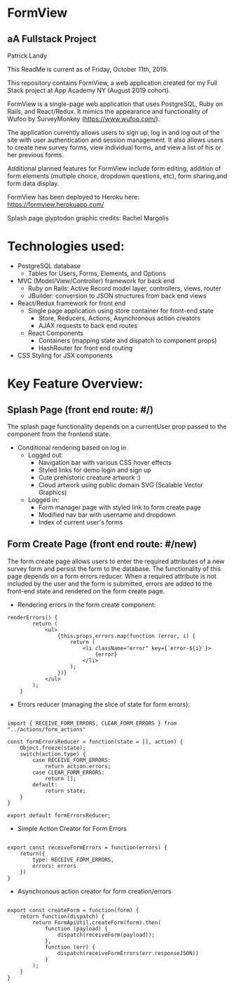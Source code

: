 # FormView
## aA Fullstack Project
Patrick Landy

This ReadMe is current as of Friday, October 11th, 2019. 

This repository contains FormView, a web application created for my Full Stack project at App Academy NY (August 2019 cohort).

FormView is a single-page web application that uses PostgreSQL, Ruby on Rails, and React/Redux. It mimics the appearance and functionality of Wufoo by SurveyMonkey (https://www.wufoo.com/).

The application currently allows users to sign up, log in and log out of the site with user authentication and session management. It also allows users to create new survey forms, view individual forms, and view a list of his or her previous forms.

Additional planned features for FormView include form editing, addition of form elements (multiple choice, dropdown questions, etc), form sharing,and form data display.

FormView has been deployed to Heroku here: https://formview.herokuapp.com/

Splash page glyptodon graphic credits: Rachel Margolis

 # Technologies used:

* PostgreSQL database
    * Tables for Users, Forms, Elements, and Options
* MVC (Model/View/Controller) framework for back end
    * Ruby on Rails: Active Record model layer, controllers, views, router
    * JBuilder: conversion to JSON structures from back end views
* React/Redux framework for front end
    * Single page application using store container for front-end state
        * Store, Reducers, Actions, Asynchronous action creators
        * AJAX requests to back end routes 
    * React Components 
        * Containers (mapping state and dispatch to component props)
        * HashRouter for front end routing
* CSS Styling for JSX components

# Key Feature Overview:

## Splash Page (front end route: #/)

The splash page functionality depends on a currentUser prop passed to the component from the frontend state.

* Conditional rendering based on log in
    * Logged out:
        * Navigation bar with various CSS hover effects 
        * Styled links for demo login and sign up
        * Cute prehistoric creature artwork :)
        * Cloud artwork using public domain SVG (Scalable Vector Graphics)
    * Logged in:
        * Form manager page with styled link to form create page
        * Modified nav bar with username and dropdown
        * Index of current user's forms

## Form Create Page (front end route: #/new)

The form create page allows users to enter the required attributes of a new survey form and persist the form to the database. The functionality of this page depends on a form errors reducer. When a required attribute is not included by the user and the form is submitted, errors are added to the front-end state and rendered on the form create page.  

 * Rendering errors in the form create component:

```
renderErrors() {
        return (
            <ul>
                {this.props.errors.map(function (error, i) {
                    return (
                        <li className="error" key={`error-${i}`}>
                            {error}
                        </li>
                    );
                })}
            </ul>
        );
    }
```

* Errors reducer (managing the slice of state for form errors):

```

import { RECEIVE_FORM_ERRORS, CLEAR_FORM_ERRORS } from "../actions/form_actions"

const formErrorsReducer = function(state = [], action) {
    Object.freeze(state);
    switch(action.type) {
        case RECEIVE_FORM_ERRORS:
            return action.errors;
        case CLEAR_FORM_ERRORS:
            return [];
        default:
            return state;
    }
}

export default formErrorsReducer;

```

* Simple Action Creator for Form Errors

```

export const receiveFormErrors = function(errors) {
    return({
        type: RECEIVE_FORM_ERRORS,
        errors: errors
    })
}

```

* Asynchronous action creator for form creation/errors

```

export const createForm = function(form) {
    return function(dispatch) {
        return FormApiUtil.createForm(form).then(
            function (payload) {
                dispatch(receiveForm(payload));
            },
            function (err) {
                dispatch(receiveFormErrors(err.responseJSON))
            }
        );
    }
}

```







